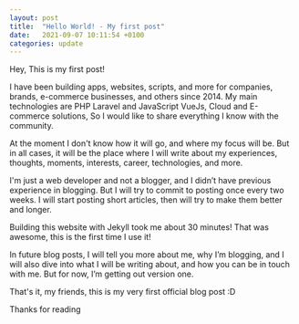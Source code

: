 ```yaml
---
layout: post
title:  "Hello World! - My first post"
date:   2021-09-07 10:11:54 +0100
categories: update
---
```


Hey, This is my first post!

I have been building apps, websites, scripts, and more for companies, brands, e-commerce businesses, and others since 2014. My main technologies are PHP Laravel and JavaScript VueJs, Cloud and E-commerce solutions, So I would like to share everything I know with the community.

At the moment I don't know how it will go, and where my focus will be. But in all cases, it will be the place where I will write about my experiences, thoughts, moments, interests, career, technologies, and more.

I'm just a web developer and not a blogger, and I didn’t have previous experience in blogging. But I will try to commit to posting once every two weeks. I will start posting short articles, then will try to make them better and longer.

Building this website with Jekyll took me about 30 minutes! That was awesome, this is the first time I use it!

In future blog posts, I will tell you more about me, why I’m blogging, and I will also dive into what I will be writing about,  and how you can be in touch with me.  But for now, I’m getting out version one.

That's it, my friends, this is my very first official blog post :D

Thanks for reading
